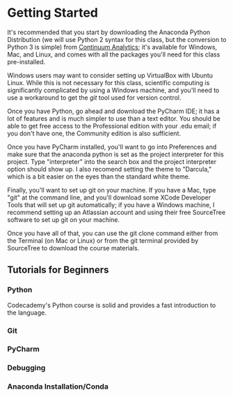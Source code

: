 # Getting Started

It's recommended that you start by downloading the Anaconda Python Distribution 
(we will use Python 2 syntax for this class, but the conversion to Python 3 is simple) from
[Continuum Analytics](http://continuum.io); it's available for Windows, Mac, and Linux,
and comes with all the packages you'll need for this class pre-installed.

Windows users may want to consider setting up VirtualBox with Ubuntu Linux.
While this is not necessary for this class, scientific computing is 
significantly complicated by using a Windows machine, and you'll need to use
a workaround to get the _git_ tool used for version control.

Once you have Python, go ahead and download the PyCharm IDE; it has a lot of features and is much 
simpler to use than a text editor. You should be able to get free access to the
Professional edition with your .edu email; if you don't have one, the Community edition
is also sufficient.

Once you have PyCharm installed, you'll want to go into Preferences 
and make sure that the anaconda python is set 
as the project interpreter for this project. Type "interpreter" into the search
box and the project interpreter option should show up.
I also recomend setting the theme to "Darcula," which is a bit easier 
on the eyes than the standard white theme.

Finally, you'll want to set up git on your machine. If you have a Mac,
type "git" at the command line, and you'll download some XCode Developer
Tools that will set up git automatically; if you have a Windows machine,
I recommend setting up an Atlassian account and using their free
SourceTree software to set up git on your machine.

Once you have all of that, you can use the git clone command either from the
Terminal (on Mac or Linux) or from the git terminal provided by SourceTree
to download the course materials.

## Tutorials for Beginners

### Python
Codecademy's Python course is solid and provides a fast introduction to the language.

### Git


### PyCharm

### Debugging

### Anaconda Installation/Conda

